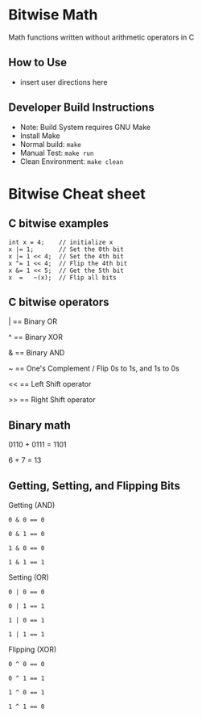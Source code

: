 # Bitwise Math
Math functions written without arithmetic operators in C

## How to Use
- insert user directions here

## Developer Build Instructions
- Note: Build System requires GNU Make
- Install Make
- Normal build: ``` make ```
- Manual Test: ``` make run ```
- Clean Environment: ``` make clean ```

# Bitwise Cheat sheet

## C bitwise examples
```
int x = 4;    // initialize x
x |= 1;       // Set the 0th bit
x |= 1 << 4;  // Set the 4th bit
x ^= 1 << 4;  // Flip the 4th bit
x &= 1 << 5;  // Get the 5th bit
x  =   ~(x);  // Flip all bits
```

## C bitwise operators
|  ==  Binary OR

^  ==  Binary XOR

&  ==  Binary AND

~  ==  One's Complement / Flip 0s to 1s, and 1s to 0s

<< ==  Left Shift operator

\>\> ==  Right Shift operator

## Binary math
   0110 + 0111 = 1101
   
   6 +    7 =   13

## Getting, Setting, and Flipping Bits
Getting (AND)

    0 & 0 == 0
    
    0 & 1 == 0
    
    1 & 0 == 0
    
    1 & 1 == 1
Setting (OR)

    0 | 0 == 0
    
    0 | 1 == 1
    
    1 | 0 == 1
    
    1 | 1 == 1
Flipping (XOR)

    0 ^ 0 == 0
    
    0 ^ 1 == 1
    
    1 ^ 0 == 1
    
    1 ^ 1 == 0

